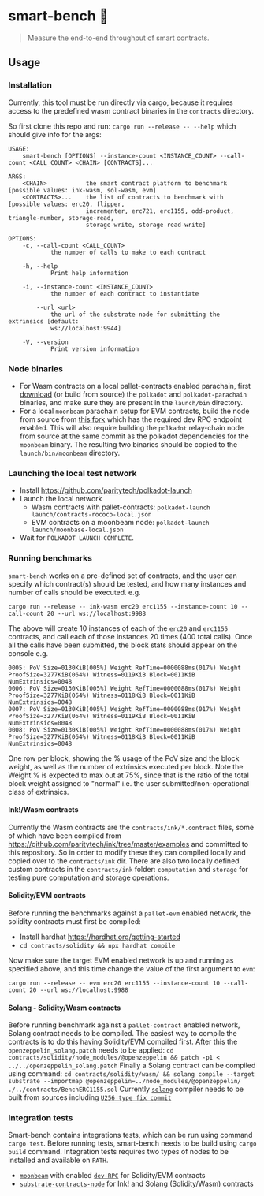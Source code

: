 # smart-bench :brain:

> Measure the end-to-end throughput of smart contracts.

## Usage

### Installation 

Currently, this tool must be run directly via cargo, because it requires access to the predefined wasm contract binaries in the `contracts` directory. 

So first clone this repo and run: `cargo run --release -- --help` which should give info for the args:

```
USAGE:
    smart-bench [OPTIONS] --instance-count <INSTANCE_COUNT> --call-count <CALL_COUNT> <CHAIN> [CONTRACTS]...

ARGS:
    <CHAIN>           the smart contract platform to benchmark [possible values: ink-wasm, sol-wasm, evm]
    <CONTRACTS>...    the list of contracts to benchmark with [possible values: erc20, flipper,
                      incrementer, erc721, erc1155, odd-product, triangle-number, storage-read,
                      storage-write, storage-read-write]

OPTIONS:
    -c, --call-count <CALL_COUNT>
            the number of calls to make to each contract

    -h, --help
            Print help information

    -i, --instance-count <INSTANCE_COUNT>
            the number of each contract to instantiate

        --url <url>
            the url of the substrate node for submitting the extrinsics [default:
            ws://localhost:9944]

    -V, --version
            Print version information

```

### Node binaries

- For Wasm contracts on a local pallet-contracts enabled parachain, first [download](./launch/download-bins.sh) (or build from source) the `polkadot` and `polkadot-parachain`
binaries, and make sure they are present in the `launch/bin` directory.
- For a local `moonbeam` parachain setup for EVM contracts, build the node from source from [this fork](https://github.com/ascjones/moonbeam) which has the required dev RPC endpoint enabled. This will also require building the `polkadot` relay-chain node from source at the same commit as the polkadot dependencies for the `moonbeam` binary. The resulting two binaries should be copied to the `launch/bin/moonbeam` directory.

### Launching the local test network

- Install https://github.com/paritytech/polkadot-launch
- Launch the local network
  - Wasm contracts with pallet-contracts: `polkadot-launch launch/contracts-rococo-local.json`
  - EVM contracts on a moonbeam node: `polkadot-launch launch/moonbase-local.json`
- Wait for `POLKADOT LAUNCH COMPLETE`.

### Running benchmarks

`smart-bench` works on a pre-defined set of contracts, and the user can specify which contract(s) should be tested, and how many instances and number of calls should be executed. e.g.

`cargo run --release -- ink-wasm erc20 erc1155 --instance-count 10 --call-count 20 --url ws://localhost:9988`

The above will create 10 instances of each of the `erc20` and `erc1155` contracts, and call each of those instances 20 times (400 total calls). Once all the calls have been submitted, the block stats should appear on the console e.g.

```
0005: PoV Size=0130KiB(005%) Weight RefTime=0000088ms(017%) Weight ProofSize=3277KiB(064%) Witness=0119KiB Block=0011KiB NumExtrinsics=0048
0006: PoV Size=0130KiB(005%) Weight RefTime=0000088ms(017%) Weight ProofSize=3277KiB(064%) Witness=0118KiB Block=0011KiB NumExtrinsics=0048
0007: PoV Size=0130KiB(005%) Weight RefTime=0000088ms(017%) Weight ProofSize=3277KiB(064%) Witness=0119KiB Block=0011KiB NumExtrinsics=0048
0008: PoV Size=0130KiB(005%) Weight RefTime=0000088ms(017%) Weight ProofSize=3277KiB(064%) Witness=0118KiB Block=0011KiB NumExtrinsics=0048
```
One row per block, showing the % usage of the PoV size and the block weight, as well as the number of extrinsics executed per block. Note the Weight % is expected to max out at 75%, since that is the ratio of the total block weight assigned to "normal" i.e. the user submitted/non-operational class of extrinsics.

#### Ink!/Wasm contracts

Currently the Wasm contracts are the `contracts/ink/*.contract` files, some of which have been compiled from https://github.com/paritytech/ink/tree/master/examples and committed to this repository. So in order to modify these they can compiled locally and copied over to the `contracts/ink` dir. There are also two locally defined custom contracts in the `contracts/ink` folder: `computation` and `storage` for testing pure computation and storage operations.

#### Solidity/EVM contracts

Before running the benchmarks against a `pallet-evm` enabled network, the solidity contracts must first be compiled:

- Install hardhat https://hardhat.org/getting-started
- `cd contracts/solidity && npx hardhat compile`

Now make sure the target EVM enabled network is up and running as specified above, and this time change the value of the first argument to `evm`:

`cargo run --release -- evm erc20 erc1155 --instance-count 10 --call-count 20 --url ws://localhost:9988`

#### Solang - Solidity/Wasm contracts

Before running benchmark against a `pallet-contract` enabled network, Solang contract needs to be compiled.
The easiest way to compile the contracts is to do this having Solidity/EVM compiled first.
After this the `openzeppelin_solang.patch` needs to be applied:
`cd contracts/solidity/node_modules/@openzeppelin && patch -p1 < ../../openzeppelin_solang.patch`
Finally a Solang contract can be compiled using command:
`cd contracts/solidity/wasm/ && solang compile --target substrate --importmap @openzeppelin=../node_modules/@openzeppelin/   ./../contracts/BenchERC1155.sol`
Currently [`solang`](https://github.com/hyperledger/solang) compiler needs to be built from sources including [`U256 type fix commit`](https://github.com/smiasojed/solang/commit/4396f9c94fd07b230aff285b8fa34ab3a199d762)


### Integration tests

Smart-bench contains integrations tests, which can be run using command `cargo test`.
Before running tests, smart-bench needs to be build using `cargo build` command.
Integration tests requires two types of nodes to be installed and available on `PATH`.
- [`moonbeam`](https://github.com/PureStake/moonbeam/) with enabled [`dev RPC`](https://github.com/paritytech/substrate-contracts-node/blob/539cf0271090f406cb3337e4d97680a6a63bcd2f/node/src/rpc.rs#L60) for Solidity/EVM contracts
- [`substrate-contracts-node`](https://github.com/paritytech/substrate-contracts-node/) for Ink! and Solang (Solidity/Wasm) contracts
